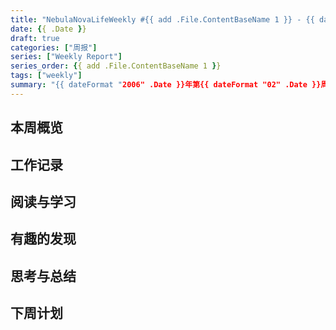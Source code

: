 ```yaml
---
title: "NebulaNovaLifeWeekly #{{ add .File.ContentBaseName 1 }} - {{ dateFormat "2006" .Date }}年第{{ dateFormat "02" .Date }}周周报"
date: {{ .Date }}
draft: true
categories: ["周报"]
series: ["Weekly Report"]
series_order: {{ add .File.ContentBaseName 1 }}
tags: ["weekly"]
summary: "{{ dateFormat "2006" .Date }}年第{{ dateFormat "02" .Date }}周周报（总第{{ add .File.ContentBaseName 1 }}期），记录本周的见闻与思考"
---
```


## 本周概览

## 工作记录

## 阅读与学习

## 有趣的发现

## 思考与总结

## 下周计划